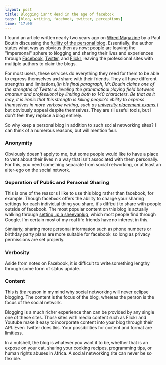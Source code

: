 ```yaml
---
layout: post
title: Blogging isn't dead in the age of facebook
tags: [blog, writing, facebook, twitter, perceptions]
time: '17:00'
---
```


I found an article written nearly two years ago on [Wired Magazine] by a Paul Boutin discussing the [futility of the personal blog].  Essentially, the author states what was as obvious then as now: people are leaving the "impersonal" sphere to blogging and sharing their lives and experiences through [Facebook], [Twitter], and [Flickr], leaving the professional sites with multiple authors to claim the blogs.

[Wired Magazine]:http://www.wired.com/
[futility of the personal blog]:http://www.wired.com/entertainment/theweb/magazine/16-11/st_essay/
[Facebook]:https://www.facebook.com
[Twitter]:https://www.twitter.com
[Flickr]:http://www.flickr.com/

For most users, these services do everything they need for them to be able to express themselves and share with their friends.  They all have different strengths and limitations,(_In his final paragraph, Mr. Boutin claims one of the strengths of Twitter is leveling the grammatical playing field between amateur and professional by limiting both to 140 characters.  Be that as it may, it is ironic that this strength is killing people's ability to express themselves in more verbose writing, such as [university placement exams]._) but obviously appeal despite themselves.  They are all useful tools, but I don't feel they replace a blog entirely.

[university placement exams]:http://www.theglobeandmail.com/news/technology/texting-twitter-contributing-to-students-poor-grammar-skills-profs-say/article1452300/

So why keep a personal blog in addition to such social networking sites?  I can think of a numerous reasons, but will mention four.

<!-- EXTENDED -->

### Anonymity ###

Obviously doesn't apply to me, but some people would like to have a place to vent about their lives in a way that isn't associated with them personally.  For this, you need something separate from social networking, or at least an alter-ego on the social network.

### Separation of Public and Personal Sharing ###

This is one of the reasons I like to use this blog rather than facebook, for example.  Though facebook offers the ability to change your sharing settings for each individual thing you share, it's difficult to share with people outside of facebook.  The most popular content on this blog is actually walking through [setting up a sheevaplug], which most people find through Google.  I'm certain most of my real life friends have no interest in this.

[setting up a sheevaplug]:http://jason.the-graham.com/2010/01/06/howto_setup_sheeva_plug

Similarly, sharing more personal information such as phone numbers or birthday party plans are more suitable for facebook, so long as privacy permissions are set properly.

### Verbosity ###

Aside from notes on Facebook, it is difficult to write something lengthy through some form of status update.

### Content ###

This is _the_ reason in my mind why social networking will never eclipse blogging.  The content is the focus of the blog, whereas the person is the focus of the social network.

Blogging is a much richer experience than can be provided by any single one of these sites.  Those sites with media content such as Flickr and Youtube make it easy to incorporate content into your blog through their API.  Even Twitter does this.  Your possibilities for content and format are limitless.

In a nutshell, the blog is whatever you want it to be, whether that is an expose on your cat, sharing your cooking recipes, programming tips, or human rights abuses in Africa.  A social networking site can never be so flexible.
